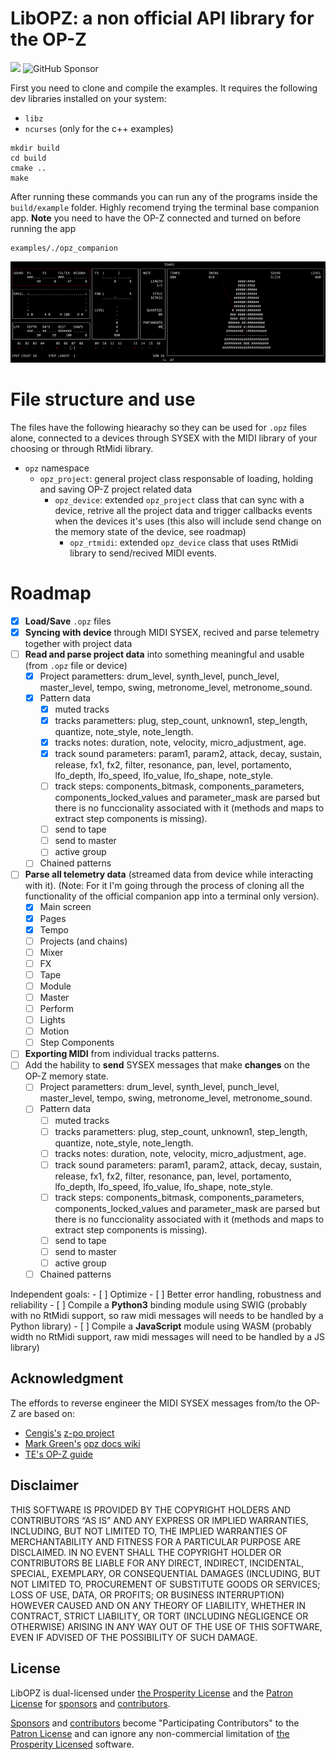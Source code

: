 # LibOPZ: a non official API library for the OP-Z
[![](https://img.shields.io/static/v1?label=Sponsor&message=%E2%9D%A4&logo=GitHub&color=%23fe8e86)](https://github.com/sponsors/patriciogonzalezvivo)
![GitHub Sponsor](https://img.shields.io/github/sponsors/patriciogonzalezvivo?label=Sponsor&logo=GitHub)

First you need to clone and compile the examples. It requires the following dev libraries installed on your system:

- `libz`  
- `ncurses` (only for the c++ examples) 

```
mkdir build
cd build
cmake ..
make
```

After running these commands you can run any of the programs inside the `build/example` folder. 
Highly recomend trying the terminal base companion app. 
**Note** you need to have the OP-Z connected and turned on before running the app 

```
examples/./opz_companion
```

![gif](.github/000.gif)

# File structure and use

The files have the following hiearachy so they can be used for `.opz` files alone, connected to a devices through SYSEX with the MIDI library of your choosing or through RtMidi library.

- `opz` namespace
    - `opz_project`: general project class responsable of loading, holding and saving OP-Z project related data
        - `opz_device`: extended `opz_project` class that can sync with a device, retrive all the project data and trigger callbacks events when the devices it's uses (this also will include send change on the memory state of the device, see roadmap)
            - `opz_rtmidi`: extended `opz_device` class that uses RtMidi library to send/recived MIDI events.

# Roadmap

- [x] **Load/Save** `.opz` files
- [x] **Syncing with device** through MIDI SYSEX, recived and parse telemetry together with project data
- [ ] **Read and parse project data** into something meaningful and usable (from `.opz` file or device)
    - [x] Project parametters: drum_level, synth_level, punch_level, master_level, tempo, swing, metronome_level, metronome_sound.
    - [x] Pattern data
        - [x] muted tracks
        - [x] tracks parametters: plug, step_count, unknown1, step_length, quantize, note_style, note_length.
        - [x] tracks notes: duration, note, velocity, micro_adjustment, age.
        - [x] track sound parameters: param1, param2, attack, decay, sustain, release, fx1, fx2, filter, resonance, pan, level, portamento, lfo_depth, lfo_speed, lfo_value, lfo_shape, note_style.
        - [ ] track steps: components_bitmask, components_parameters, components_locked_values and parameter_mask are parsed but there is no funccionality associated with it (methods and maps to extract step components is missing).
        - [ ] send to tape
        - [ ] send to master
        - [ ] active group
    - [ ] Chained patterns

- [ ] **Parse all telemetry data** (streamed data from device while interacting with it). (Note: For it I'm going through the process of cloning all the functionality of the official companion app into a terminal only version).
    - [x] Main screen
    - [x] Pages
    - [x] Tempo
    - [ ] Projects (and chains)
    - [ ] Mixer
    - [ ] FX
    - [ ] Tape
    - [ ] Module
    - [ ] Master
    - [ ] Perform
    - [ ] Lights
    - [ ] Motion
    - [ ] Step Components
- [ ] **Exporting MIDI** from individual tracks patterns.
- [ ] Add the hability to **send** SYSEX messages that make **changes** on the OP-Z memory state.
    - [ ] Project parametters: drum_level, synth_level, punch_level, master_level, tempo, swing, metronome_level, metronome_sound.
    - [ ] Pattern data
        - [ ] muted tracks
        - [ ] tracks parametters: plug, step_count, unknown1, step_length, quantize, note_style, note_length.
        - [ ] tracks notes: duration, note, velocity, micro_adjustment, age.
        - [ ] track sound parameters: param1, param2, attack, decay, sustain, release, fx1, fx2, filter, resonance, pan, level, portamento, lfo_depth, lfo_speed, lfo_value, lfo_shape, note_style.
        - [ ] track steps: components_bitmask, components_parameters, components_locked_values and parameter_mask are parsed but there is no funccionality associated with it (methods and maps to extract step components is missing).
        - [ ] send to tape
        - [ ] send to master
        - [ ] active group
    - [ ] Chained patterns

Independent goals:
    - [ ] Optimize
    - [ ] Better error handling, robustness and reliability
    - [ ] Compile a **Python3** binding module using SWIG (probably with no RtMidi support, so raw midi messages will needs to be handled by a Python library)
    - [ ] Compile a **JavaScript** module using WASM (probably width no RtMidi support, raw midi messages will need to be handled by a JS library)

## Acknowledgment

The effords to reverse engineer the MIDI SYSEX messages from/to the OP-Z are based on:

- [Cengis's](https://github.com/lrk) [z-po project](https://github.com/lrk/z-po-project)
- [Mark Green's](https://github.com/hyphz) [opz docs wiki](https://github.com/hyphz/opzdoc/wiki/)
- [TE's OP-Z guide](https://teenage.engineering/guides/op-z)


## Disclaimer

THIS SOFTWARE IS PROVIDED BY THE COPYRIGHT HOLDERS AND CONTRIBUTORS “AS IS” AND ANY EXPRESS OR IMPLIED WARRANTIES, INCLUDING, BUT NOT LIMITED TO, THE IMPLIED WARRANTIES OF MERCHANTABILITY AND FITNESS FOR A PARTICULAR PURPOSE ARE DISCLAIMED. IN NO EVENT SHALL THE COPYRIGHT HOLDER OR CONTRIBUTORS BE LIABLE FOR ANY DIRECT, INDIRECT, INCIDENTAL, SPECIAL, EXEMPLARY, OR CONSEQUENTIAL DAMAGES (INCLUDING, BUT NOT LIMITED TO, PROCUREMENT OF SUBSTITUTE GOODS OR SERVICES; LOSS OF USE, DATA, OR PROFITS; OR BUSINESS INTERRUPTION) HOWEVER CAUSED AND ON ANY THEORY OF LIABILITY, WHETHER IN CONTRACT, STRICT LIABILITY, OR TORT (INCLUDING NEGLIGENCE OR OTHERWISE) ARISING IN ANY WAY OUT OF THE USE OF THIS SOFTWARE, EVEN IF ADVISED OF THE POSSIBILITY OF SUCH DAMAGE.


## License 

LibOPZ is dual-licensed under [the Prosperity License](https://prosperitylicense.com/versions/3.0.0) and the [Patron License](https://patronlicense.com/versions/1.0.0.html) for [sponsors](https://github.com/sponsors/patriciogonzalezvivo) and [contributors](https://github.com/patriciogonzalezvivo/lygia/graphs/contributors).

[Sponsors](https://github.com/sponsors/patriciogonzalezvivo) and [contributors](https://github.com/patriciogonzalezvivo/libopz/graphs/contributors) become "Participating Contributors" to the [Patron License](https://patronlicense.com/versions/1.0.0.html) and can ignore any non-commercial limitation of [the Prosperity Licensed](https://prosperitylicense.com/versions/3.0.0) software.

